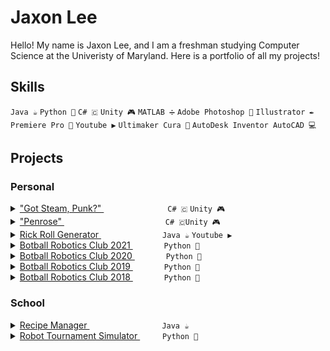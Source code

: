 # Jaxon Lee 
Hello! My name is Jaxon Lee, and I am a freshman studying Computer Science at the Univeristy of Maryland. Here is a portfolio of all my projects!

## Skills 
`Java ☕` `Python 🐍` `C# 🇨` `Unity 🎮` `MATLAB ➗` `Adobe Photoshop 🎨` `Illustrator ✒️` `Premiere Pro 🎥` `Youtube ▶️` `Ultimaker Cura 📃` `AutoDesk Inventor AutoCAD 💻`


## Projects
### **Personal**

<details>
  <summary><a href="https://tarrott.itch.io/got-steam-punk">"Got Steam, Punk?" </a> &emsp; &emsp;&emsp;&emsp;&emsp;&emsp;&emsp;<code>C# 🇨</code>  <code>Unity 🎮</code></summary>
    &emsp; <img src="https://user-images.githubusercontent.com/32310846/134785093-d9b97f02-daeb-44e5-bbc9-f48ccb58530b.png" alt="GotSteamPunkGithub" width="500"> <br>
    &emsp; <i> September 2021 </i> <br>
    &emsp; Race to keep a steam ship afloat as you are attacked by pirates. <br>
    
</details>

<details>
  <summary><a href="https://github.com/Gidntsquia/Project-Penrose">"Penrose" </a> &emsp; &emsp;&emsp;&emsp;&emsp;&emsp;&emsp;&emsp;&emsp;&emsp;&emsp; <code>C# 🇨</code><code>Unity 🎮</code> </summary>
    &emsp; <img src="https://user-images.githubusercontent.com/32310846/134785032-fe755214-70c6-4858-a0dd-ecc464cf115b.JPG" alt="PenroseGithu" width="500"> <br>
    &emsp; <i> January 2020 </i> <br>
    &emsp; A puzzle video game dealing with anxiety, insecurity, and depression. <br>
</details>

<details>
  <summary><a href="https://github.com/Gidntsquia/Rick-Roll-Generator2"> Rick Roll Generator </a> &emsp;&emsp;&emsp;&emsp;&emsp;&emsp;&emsp;<code>Java ☕</code> </a> <code>Youtube ▶️</code></summary>
    &emsp; <img src="https://user-images.githubusercontent.com/32310846/134787361-085c4be5-c5aa-419d-a3c8-71a7529a75ca.jpg" alt="Incredibots2021Github" width="500"> <br>
    &emsp; <b> MocoHacks2021 Submission </b> <br>
    &emsp; <i> March 2021 </i> <br>
    &emsp; You input a name and thumbnail and out pops a disguised "Never Gonna Give You Up" YouTube video you can rick roll your friends with. The program no longer works since the uploaded video is immediately copyright striked and taken down.
</details>

<details>
  <summary><a href="https://github.com/rockvillerobotics/IncredibotsLibrary"> Botball Robotics Club 2021 </a> &emsp; &emsp;&emsp; <code>Python 🐍</code> </summary>
    &emsp; <img src="https://user-images.githubusercontent.com/32310846/134784911-cdcff4ad-893a-4aa9-94ff-7b0db8887230.JPG" alt="Incredibots2021Github" width="500"> <br>
    &emsp; <b> Rockville High School Club </b> <br>
    &emsp; <i> July 2021 </i> <br>
    &emsp; A simplified version of earlier Incredibots library for future botballers at Rockville High School. <br>
    &emsp; There was no international tournament this year. 
    
</details>

<details>
  <summary><a href="https://github.com/rockvillerobotics/Incredibots2020"> Botball Robotics Club 2020 </a> &emsp; &emsp;&emsp; <code>Python 🐍</code> </summary>
    &emsp; <img src="https://user-images.githubusercontent.com/32310846/134784234-8ce1f6f0-4225-48c6-9161-43a2c53c2c79.JPG" alt="Incredibots2020Github" width="500"> <br>
    &emsp; <b> Rockville High School Club </b> <br>
    &emsp; <i> July 2020 </i> <br>
    &emsp; An object-oriented version of the Incredibots library, which was theorized to be possible for many years. <br>
    &emsp; There was no international tournament this year. 
    
</details>

<details>
  <summary><a href="https://github.com/rockvillerobotics/Incredibots2019"> Botball Robotics Club 2019 </a> &emsp; &emsp;&emsp; <code>Python 🐍</code> </summary>
    &emsp; <img src="https://user-images.githubusercontent.com/32310846/134784231-87d0bd8d-85a0-46d2-8126-e10f31dad41f.jpg" alt="Incredibots2019Github" width="500"> <br>
    &emsp; <b> Rockville High School Club </b> <br>
    &emsp; <i> July 2019 </i> <br>
    &emsp; Code from the 2019 Global Conference on Educational Robotics (GCER). I led the team to 5th Place Overall. <br>
    
</details>

<details>
  <summary><a href="https://github.com/rockvillerobotics/Incredibots2018"> Botball Robotics Club 2018 </a> &emsp; &emsp;&emsp; <code>Python 🐍</code> </summary>
    &emsp; <img src="https://user-images.githubusercontent.com/32310846/134784229-d74531bf-9e21-473e-97bd-5903eda6fd7e.JPG" alt="Incredibots2018Github" width="500"> <br>
    &emsp; <b> Rockville High School Club </b> <br>
    &emsp; <i> July 2018 </i> <br>
    &emsp; Code from the 2018 Global Conference on Educational Robotics. I led the team to 10th place overall.  <br>
    
</details>





### **School**
<details>
  <summary><a href="https://github.com/Gidntsquia/Computer_Science_IA"> Recipe Manager </a> &emsp;&emsp;&emsp;&emsp;&emsp;&emsp;&emsp;&emsp; <code>Java ☕</code> </summary>
    &emsp; (Picture not yet in) <br>
    &emsp; <b> IB Computer Science SL </b> <br>
    &emsp; <i> April 2021 </i> <br>
    &emsp; A program that organizes user-inputted recipes practically. Made to suit needs of the client who requested this program.  <br>
</details>

<details>
  <summary><a href="https://github.com/Gidntsquia/math_IA"> Robot Tournament Simulator </a> &emsp; &emsp; <code>Python 🐍</code> </summary>
    &emsp; (Picture not yet in) <br>
    &emsp; <b> IB Mathematics HL </b> <br>
    &emsp; <i> April 2021 </i> <br>
    &emsp; Simulates a tournament of adversarial robots and calculates the win probablities for each robot based on initial conditions.  <br>
    &emsp; Academic paper: <a href=""> paper_1 </a>
</details>


